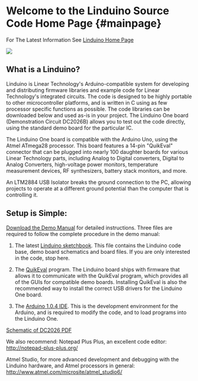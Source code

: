 Welcome to the Linduino Source Code Home Page       {#mainpage}
=============================================

For The Latest Information See [Linduino Home Page](http://www.linear.com/designtools/linduino.php)

![](..\Doxygen\Include\dc2026.jpg)


What is a Linduino?
-------------------

Linduino is Linear Technology's Arduino-compatible system for developing and distributing firmware libraries 
and example code for Linear Technology's integrated circuits. The code is designed to be highly portable to 
other microcontroller platforms, and is written in C using as few processor specific functions as possible. 
The code libraries can be downloaded below and used as-is in your project. The Linduino One board 
(Demonstration Circuit DC2026B) allows you to test out the code directly, using the standard demo board for 
the particular IC.

The Linduino One board is compatible with the Arduino Uno, using the Atmel ATmega28 processor. This board 
features a 14-pin "QuikEval" connector that can be plugged into nearly 100 daughter boards for various Linear 
Technology parts, including Analog to Digital converters, Digital to Analog Converters, high-voltage power 
monitors, temperature measurement devices, RF synthesizers, battery stack monitors, and more.

An LTM2884 USB Isolator breaks the ground connection to the PC, allowing projects to operate at a different 
ground potential than the computer that is controlling it.


Setup is Simple:
----------------
[Download the Demo Manual](http://cds.linear.com/docs/en/demo-board-manual/DC2026CFD.PDF) for 
detailed instructions. Three files are required to follow the complete procedure in the demo manual:

1) The latest [Linduino sketchbook](http://www.linear.com/docs/43958). This file contains the Linduino code base, demo board schematics and board files. If you are only interested in the code, stop here.

2) The [QuikEval](http://www.linear.com/quikeval) program. The Linduino board ships with firmware that allows it to communicate with the QuikEval program, which provides all of the GUIs for compatible demo boards. Installing QuikEval is also the recommended way to install the correct USB drivers for the Linduino One board.

3) The [Arduino 1.0.4 IDE](http://arduino.googlecode.com/files/arduino-1.0.4-windows.zip). This is the development environment for the Arduino, and is required to modify the code, and to load programs into the Linduino One.

[Schematic of DC2026 PDF](http://cds.linear.com/docs/en/demo-board-schematic/DC2026C1-SCH.PDF)

We also recommend: Notepad Plus Plus, an excellent code editor: http://notepad-plus-plus.org/

Atmel Studio, for more advanced development and debugging with the Linduino hardware, and Atmel processors in general: http://www.atmel.com/microsite/atmel_studio6/